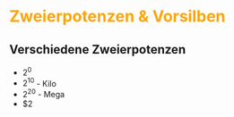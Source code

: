 # <font color = "orange">Zweierpotenzen & Vorsilben</font>
## Verschiedene Zweierpotenzen
- $2^0$
- $2^{10}$ - Kilo
- $2^{20}$ - Mega
- $2
